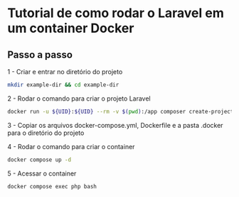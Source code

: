 # Tutorial de como rodar o Laravel em um container Docker

## Passo a passo

1 - Criar e entrar no diretório do projeto

```bash
mkdir example-dir && cd example-dir
```

2 - Rodar o comando para criar o projeto Laravel

```bash
docker run -u ${UID}:${UID} --rm -v $(pwd):/app composer create-project --prefer-dist laravel/laravel .
```

3 - Copiar os arquivos docker-compose.yml, Dockerfile e a pasta .docker para o diretório do projeto

4 - Rodar o comando para criar o container

```bash
docker compose up -d
```

5 - Acessar o container

```bash
docker compose exec php bash
```
